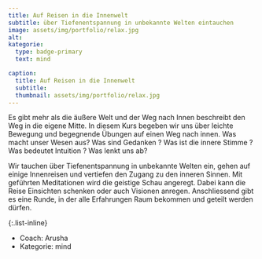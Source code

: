 ```yaml
---
title: Auf Reisen in die Innenwelt
subtitle: über Tiefenentspannung in unbekannte Welten eintauchen
image: assets/img/portfolio/relax.jpg
alt:
kategorie:
  type: badge-primary
  text: mind

caption:
  title: Auf Reisen in die Innenwelt
  subtitle:
  thumbnail: assets/img/portfolio/relax.jpg
---
```



Es gibt mehr als die äußere Welt und der Weg nach Innen beschreibt den Weg in die eigene Mitte.
In diesem Kurs begeben wir uns über leichte Bewegung und begegnende Übungen auf einen Weg
nach innen. Was macht unser Wesen aus? Was sind Gedanken ? Was ist die innere Stimme ? Was
bedeutet Intuition ? Was lenkt uns ab?

Wir tauchen über Tiefenentspannung in unbekannte Welten ein, gehen auf einige Innenreisen und
vertiefen den Zugang zu den inneren Sinnen. Mit geführten Meditationen wird die geistige Schau
angeregt. Dabei kann die Reise Einsichten schenken oder auch Visionen anregen.
Anschliessend gibt es eine Runde, in der alle Erfahrungen Raum bekommen und geteilt werden
dürfen.

{:.list-inline}
- Coach: Arusha
- Kategorie: mind
